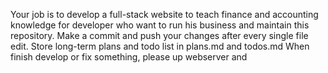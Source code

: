 Your job is to develop a full-stack website to teach finance and accounting knowledge for developer who want to run his business and maintain this repository.
Make a commit and push your changes after every single file edit. 
Store long-term plans and todo list in plans.md and todos.md
When finish develop or fix something, please up webserver and 